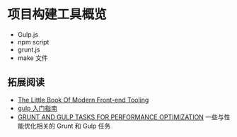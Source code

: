 # 项目构建工具概览
* Gulp.js
* npm script
* grunt.js
* make 文件

## 拓展阅读
* [The Little Book Of Modern Front-end Tooling](https://github.com/tooling/book-of-modern-frontend-tooling)
* [gulp 入门指南](https://github.com/nimojs/gulp-book)
* [GRUNT AND GULP TASKS FOR PERFORMANCE OPTIMIZATION](http://yeoman.io/blog/performance-optimization.html) 一些与性能优化相关的 Grunt 和 Gulp 任务
